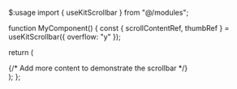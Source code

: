 
$:usage
import { useKitScrollbar } from "@/modules";

function MyComponent() {
  const { scrollContentRef, thumbRef } = useKitScrollbar({ overflow: "y" });

  return (
    <div className="relative w-full h-[12rem] max-h-dvh overflow-hidden">
      <div ref={scrollContentRef} className="size-full overflow-y-auto overflow-x-hidden">
        {/* Add more content to demonstrate the scrollbar */}
      </div>
      <span ref={thumbRef} aria-label="thumb" className="rounded-full right-8 w-1.5" />
    </div>
  );
};